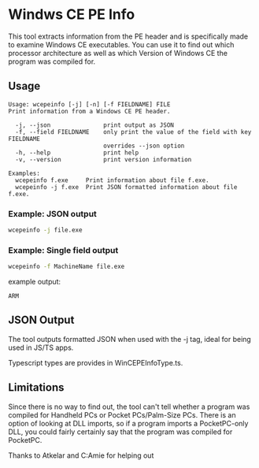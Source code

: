 # Windws CE PE Info
This tool extracts information from the PE header and is specifically made to examine Windows CE executables.
You can use it to find out which processor architecture as well as which Version of Windows CE the program was compiled for.

## Usage

```
Usage: wcepeinfo [-j] [-n] [-f FIELDNAME] FILE
Print information from a Windows CE PE header.

  -j, --json               print output as JSON
  -f, --field FIELDNAME    only print the value of the field with key FIELDNAME
                           overrides --json option
  -h, --help               print help
  -v, --version            print version information

Examples:
  wcepeinfo f.exe     Print information about file f.exe.
  wcepeinfo -j f.exe  Print JSON formatted information about file f.exe.  
```
### Example: JSON output
```bash
wcepeinfo -j file.exe
```

### Example: Single field output
```bash
wcepeinfo -f MachineName file.exe
```
example output:
```
ARM
```

## JSON Output
The tool outputs formatted JSON when used with the -j tag, ideal for being used in JS/TS apps.

Typescript types are provides in WinCEPEInfoType.ts.

## Limitations
Since there is no way to find out, the tool can't tell whether a program was compiled for Handheld PCs or Pocket PCs/Palm-Size PCs.
There is an option of looking at DLL imports, so if a program imports a PocketPC-only DLL, you could fairly certainly say that the program was compiled for PocketPC.

Thanks to Atkelar and C:Amie for helping out